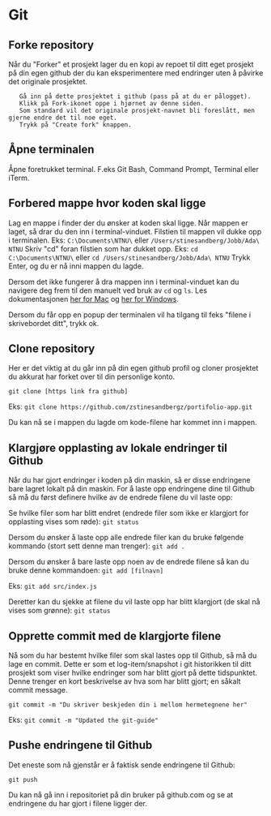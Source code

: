# Git

## Forke repository

Når du "Forker" et prosjekt lager du en kopi av repoet til ditt eget prosjekt på din egen github der du kan eksperimentere med endringer uten å påvirke det originale prosjektet.

```
   Gå inn på dette prosjektet i github (pass på at du er pålogget).
   Klikk på Fork-ikonet oppe i hjørnet av denne siden.
   Som standard vil det originale prosjekt-navnet bli foreslått, men gjerne endre det til noe eget.
   Trykk på "Create fork" knappen.
```

## Åpne terminalen

Åpne foretrukket terminal. F.eks Git Bash, Command Prompt, Terminal eller iTerm.

## Forbered mappe hvor koden skal ligge

Lag en mappe i finder der du ønsker at koden skal ligge.
Når mappen er laget, så drar du den inn i terminal-vinduet.
Filstien til mappen vil dukke opp i terminalen. Eks: `C:\Documents\NTNU\` eller `/Users/stinesandberg/Jobb/Ada\ NTNU`
Skriv "cd" foran filstien som har dukket opp. Eks: `cd C:\Documents\NTNU\` eller `cd /Users/stinesandberg/Jobb/Ada\ NTNU`
Trykk Enter, og du er nå inni mappen du lagde.

Dersom det ikke fungerer å dra mappen inn i terminal-vinduet kan du navigere deg frem til den manuelt ved bruk av `cd` og `ls`.
Les dokumentasjonen [her for Mac](https://www.macworld.com/article/221277/command-line-navigating-files-folders-mac-terminal.html) og [her for Windows](https://www.howtogeek.com/659411/how-to-change-directories-in-command-prompt-on-windows-10/).

Dersom du får opp en popup der terminalen vil ha tilgang til feks "filene i skrivebordet ditt", trykk ok.

## Clone repository

Her er det viktig at du går inn på din egen github profil og cloner prosjektet du akkurat har forket over til din personlige konto. 

`git clone [https link fra github]`

Eks:
`git clone https://github.com/zstinesandbergz/portifolio-app.git`

Du kan nå se i mappen du lagde om kode-filene har kommet inn i mappen.

## Klargjøre opplasting av lokale endringer til Github

Når du har gjort endringer i koden på din maskin, så er disse endringene bare lagret lokalt på din maskin.
For å laste opp endringene dine til Github så må du først definere hvilke av de endrede filene du vil laste opp:

Se hvilke filer som har blitt endret (endrede filer som ikke er klargjort for opplasting vises som røde):
`git status`

Dersom du ønsker å laste opp alle endrede filer kan du bruke følgende kommando (stort sett denne man trenger):
`git add .`

Dersom du ønsker å bare laste opp noen av de endrede filene så kan du bruke denne kommandoen:
`git add [filnavn]`

Eks:
`git add src/index.js`

Deretter kan du sjekke at filene du vil laste opp har blitt klargjort (de skal nå vises som grønne):
`git status`

## Opprette commit med de klargjorte filene

Nå som du har bestemt hvilke filer som skal lastes opp til Github, så må du lage en commit.
Dette er som et log-item/snapshot i git historikken til ditt prosjekt som viser hvilke endringer som har blitt gjort på dette tidspunktet.
Denne trenger en kort beskrivelse av hva som har blitt gjort; en såkalt commit message.

`git commit -m "Du skriver beskjeden din i mellom hermetegnene her"`

Eks:
`git commit -m "Updated the git-guide"`

## Pushe endringene til Github

Det eneste som nå gjenstår er å faktisk sende endringene til Github:

`git push`

Du kan nå gå inn i repositoriet på din bruker på github.com og se at endringene du har gjort i filene ligger der.

